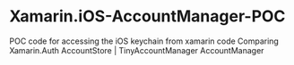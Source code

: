 # Xamarin.iOS-AccountManager-POC
POC code for accessing the iOS keychain from xamarin code
Comparing Xamarin.Auth AccountStore | TinyAccountManager AccountManager
